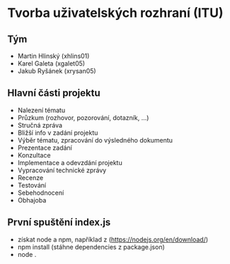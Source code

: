 # Tvorba uživatelských rozhraní (ITU)

## Tým
* Martin Hlinský (xhlins01)
* Karel Galeta (xgalet05)
* Jakub Ryšánek (xrysan05)

## Hlavní části projektu
* Nalezení tématu
 * Průzkum (rozhovor, pozorování, dotazník, ...)
 * Stručná zpráva
 * Bližší info v zadání projektu
* Výběr tématu, zpracování do výsledného dokumentu
* Prezentace zadání
* Konzultace
* Implementace a odevzdání projektu
* Vypracování technické zprávy
* Recenze
* Testování
* Sebehodnocení
* Obhajoba

## První spuštění index.js
* získat node a npm, například z (https://nodejs.org/en/download/)
* npm install (stáhne dependencies z package.json)
* node .